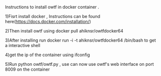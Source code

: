 
Instructions to install owtf in docker container .

1)Fisrt install docker , Instructions can be found here(https://docs.docker.com/installation/) 

2)Then install owtf using docker pull  ahiknsr/owtfdocker64

3)After installing run docker run -i -t ahiknsr/owtfdocker64 /bin/bash to get a interactive shell 

4)get the ip of the container using ifconfig

5)Run python owtf/owtf.py , use can now use owtf's web interface on port 8009 on the container 

